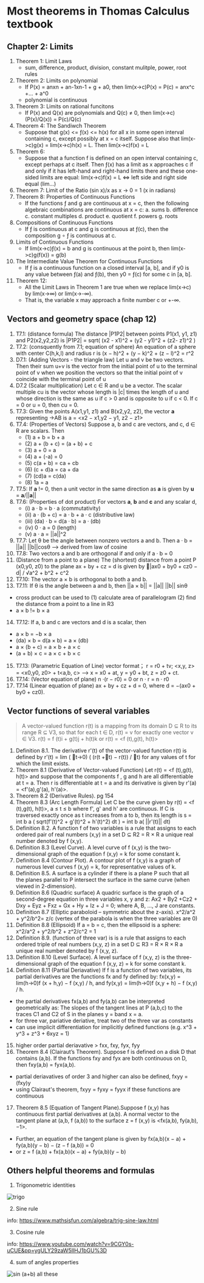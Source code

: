 # Most theorems in Thomas Calculus textbook

## Chapter 2: Limits 
1. Theorem 1: Limit Laws
   - sum, difference, product, division, constant mulitple, power, root rules
2. Theorem 2: Limits on polynomial
   - If P(x) = anxn + an-1xn-1 + g + a0, then lim(x->c)P(x) = P(c) = anx^c +... + a^0
   - polynomial is continuous
3. Theorem 3: Limits on rational funcitons
   - If P(x) and Q(x) are polynomials and Q(c) ≠ 0, then lim(x->c)(P(x)/Q(x)) = P(c)/Q(c)
4. Theorem 4: The Sandiwch Theorem
   - Suppose that g(x) <= ƒ(x) <= h(x) for all x in some open interval containing c, except possibly at x = c itself. Suppose also that lim(x->c)g(x) = lim(x->c)h(x) = L. Then lim(x->c)f(x) = L
6. Theorem 6:
   - Suppose that a function f is defined on an open interval containing c, except perhaps at c itself. Then ƒ(x) has a limit as x approaches c if and only if it has left-hand and right-hand limits there and these one-sided limits are equal: lim(x->c)f(x) = L <=> left side and right side equal (lim...)
7. Theorem 7: Limit of the Ratio (sin x)/x as x -> 0 = 1 (x in radians)
8. Theorem 8: Properties of Continuous Functions
   - If the functions ƒ and g are continuous at x = c, then the following algebraic combinations are continuous at x = c:
     a. sums
     b. difference
     c. constant multiples
     d. product
     e. quotient 
     f. powers
     g. roots
9. Compositions of Continuous Functions
    - If ƒ is continuous at c and g is continuous at ƒ(c), then the composition g ∘ ƒ is continuous at c.
10. Limits of Continuous Functions
    - If lim(x->c)ƒ(x) = b and g is continuous at the point b, then lim(x->c)g(f(x)) = g(b)
11. The Intermediate Value Theorem for Continuous Functions
    - If ƒ is a continuous function on a closed interval [a, b], and if y0 is any value between ƒ(a) and ƒ(b), then y0 = ƒ(c) for some c in [a, b].
12. Theorem 12:
    - All the Limit Laws in Theorem 1 are true when we replace lim(x->c) by lim(x->∞) or lim(x->-∞).
    - That is, the variable x may approach a finite number c or +-∞.

## Vectors and geometry space (chap 12)

1. T7.1: (distance formula) The distance |P1P2| between points P1(x1, y1, z1) and P2(x2,y2,z2) is |P1P2| = sqrt( (x2 - x1)^2 + (y2 - y1)^2 + (z2- z1)^2 )
2. T7.2: (consquently from 7.1; equation of sphere) An equation of a sphere with center C(h,k,l) and radius r is (x − h)^2 + (y − k)^2 + (z − l)^2 = r^2
3. D7.1: (Adding Vectors - the triangle law) Let u and v be two vectors. Then their sum u+v is the vector from the initial point of u to the terminal point of v when we position the vectors so that the initial point of v coincide with the terminal point of u
4. D7.2 (Scalar multiplication) Let c ∈ R and u be a vector. The scalar multiple cu is the vector whose length is |c| times the length of u and whose direction is the same as u if c > 0 and is opposite to u if c < 0. If c = 0 or u = 0, then cu = 0.
5. T7.3: Given the points A(x1,y1, z1) and B(x2,y2, z2), the vector **a** representing ->AB is a = <x2 − x1,y2 − y1, z2 − z1>
6. T7.4: (Properties of Vectors) Suppose a, b and c are vectors, and c, d ∈ R are scalars. Then
   - (1) a + b = b + a
   - (2) a + (b + c) = (a + b) + c
   - (3) a + 0 = a
   - (4) a + (-a) = 0
   - (5) c(a + b) = ca + cb
   - (6) (c + d)a = ca + da
   - (7) (cd)a = c(da)
   - (8) 1a = a
7. T7.5: If **a** != 0,  then a unit vector in the same direction as **a** is given by **u** = **a**/||**a**||
8. T7.6: (Properties of dot product) For vectors **a**, **b** and **c** and any scalar d,
   - (i) a · b = b · a (commutativity)
   - (ii) a · (b + c) = a · b + a · c (distributive law)
   - (iii) (da) · b = d(a · b) = a · (db)
   - (iv) 0 · a = 0 (length)
   - (v) a · a = ||a||^2
9. T7.7: Let θ be the angle between nonzero vectors a and b. Then a · b = ||a|| ||b||cosθ --> derived from law of cosine
10. T7.8: Two vectors a and b are orthogonal if and only if a · b = 0
11. (Distance from a point to a plane) The (shortest) distance from a point P (x0,y0, z0) to the plane ax + by + cz = d is given by |ax0 + by0 + cz0 − d| / √a^2 + b^2 + c^2
12. T7.10: The  vector a × b is orthogonal to both a and b.
13. T7.11: If θ is the angle between a and b, then ||a × b|| = ||a|| ||b|| sinθ
   - cross product can be used to (1) calculate area of parallelogram (2) find the distance from a point to a line in R3
   - a × b != b × a
14. T7.12: If a, b and c are vectors and d is a scalar, then
   - a × b = −b × a
   - (da) × b = d(a × b) = a × (db)
   - a × (b + c) = a × b + a × c
   - (a + b) × c = a × c + b × c
15. T7.13: (Parametric Equation of Line) vector format； r = r0 + tv; <x,y, z> = <x0,y0, z0> + t<a,b, c> --> x = x0 + at, y = y0 + bt, z = z0 + ct.
16. T7.14: (Vector equation of plane) n ·(r − r0) = 0 or n · r = n · r0
17. T7.14 (Linear equation of plane) ax + by + cz + d = 0, where d = −(ax0 + by0 + cz0).

## Vector functions of several variables 

> A vector-valued function r(t) is a mapping from its domain D ⊆ R to its range R ⊆ V3, so that for each t ∈ D, r(t) = v for exactly one vector v ∈ V3.
> r(t) = f (t)i + g(t)j + h(t)k
> or r(t) = <f (t),g(t), h(t)>

1. Definition 8.1. The derivative r'(t) of the vector-valued function r(t) is defined by r'(t) = lim ( 🔺t→0) ( (r(t +🔺t) − r(t)) / 🔺t) for any values of t for which the limit exists.
2. Theorem 8.1 (Derivative of Vector-valued Function) Let r(t) = <f (t),g(t), h(t)> and suppose that the components f , g and h are all differentiable at
t = a. Then r is differentiable at t = a and its derivative is given by r'(a) = <f'(a),g'(a), h'(a)>.
3. Theorem 8.2 (Derivative Rules). pg 154
4. Theorem 8.3 (Arc Length Formula) Let C be the curve given by r(t) = <f (t),g(t), h(t)>, a ≤ t ≤ b where f', g' and h' are continuous. If C is traversed exactly once as t increases from a to b, then its length is s = int b a ( sqrt(f'(t)^2 + g'(t)^2 + h'(t)^2) dt ) = int b a( ||r'(t)|| dt)
5. Definition 8.2. A function f of two variables is a rule that assigns to each ordered pair of real numbers (x,y) in a set D ⊆ R2 = R × R a unique real number denoted by f (x,y).
6. Definition 8.3 (Level Curve). A level curve of f (x,y) is the two-dimensional graph of the equation f (x,y) = k for some constant k.
7. Definition 8.4 (Contour Plot). A contour plot of f (x,y) is a graph of numerous level curves f (x,y) = k, for representative values of k.
8. Definition 8.5. A surface is a cylinder if there is a plane P such that all the planes parallel to P intersect the surface in the same curve (when viewed in 2-dimension).
9. Definition 8.6 (Quadric surface) A quadric surface is the graph of a second-degree equation in three variables x, y and z: Ax2 + By2 +Cz2 + Dxy + Eyz + Fxz + Gx + Hy + Iz + J = 0; where A, B, ..., J are constants.
10. Definition 8.7 (Elliptic paraboloid – symmetric about the z-axis). x^2/a^2 + y^2/b^2= z/c (vertex of the parabola is when the three variables are 0)
11. Definition 8.8 (Ellipsoid) If a = b = c, then the ellipsoid is a sphere:  x^2/a^2 + y^2/b^2 + z^2/c^2 = 1
12. Definition 8.9. (function of three var) is is a rule that assigns to each ordered triple of real numbers (x,y, z) in a set D ⊆ R3 = R × R × R a unique real number denoted by f (x,y, z).
13. Definition 8.10 (Level Surface). A level surface of f (x,y, z) is the three-dimensional graph of the equation f (x,y, z) = k for some constant k.
14. Definition 8.11 (Partial Deriavative) If f is a function of two variables, its partial derivatives are the functions fx and fy defined by: fx(x,y) = lim(h→0)f (x + h,y) − f (x,y) / h, and fy(x,y) = lim(h→0)f (x,y + h) − f (x,y) / h.
   - the partial derivatives fx(a,b) and fy(a,b) can be interpreted geometrically as: The slopes of the tangent lines at P (a,b,c) to the traces C1 and C2 of S in the planes y = band x = a.
   - for three var, pariative deriative, treat two of the three var as constants
   - can use implicit differentiation for implicitly defined functions (e.g. x^3 + y^3 + z^3 + 6xyz = 1)
15. higher order partial deriavative > fxx, fxy, fyx, fyy
16. Theorem 8.4 (Clairaut’s Theorem). Suppose f is defined on a disk D that contains (a,b). If the functions fxy and fyx are both continuous on D, then fxy(a,b) = fyx(a,b).
   - partial deriavatives of order 3 and higher can also be defined, fxyy = (fxy)y
   - using Clairaut's theorem, fxyy = fyxy = fyyx if these functions are continuous
17. Theorem 8.5 (Equation of Tangent Plane).Suppose f (x,y) has continuous first partial derivatives at (a,b). A normal vector to the tangent plane at (a,b, f (a,b)) to the surface z = f (x,y) is <fx(a,b), fy(a,b),−1>.
   - Further, an equation of the tangent plane is given by fx(a,b)(x − a) + fy(a,b)(y − b) − (z − f (a,b)) = 0
   - or z = f (a,b) + fx(a,b)(x − a) + fy(a,b)(y − b)

## Others helpful theorems and formulas 

1. Trigonometric identities

![trigo](https://www.onlinemathlearning.com/image-files/trigonometric-identities.png)

2. Sine rule

info: https://www.mathsisfun.com/algebra/trig-sine-law.html

3. Cosine rule

info: https://www.youtube.com/watch?v=9CGY0s-uCUE&pp=ygULY29zaW5lIHJ1bGU%3D

4. sum of angles properties

![sin (a+b) all these](https://i.pinimg.com/originals/0f/0b/52/0f0b52735d040a376085b1cf361dd166.jpg)
